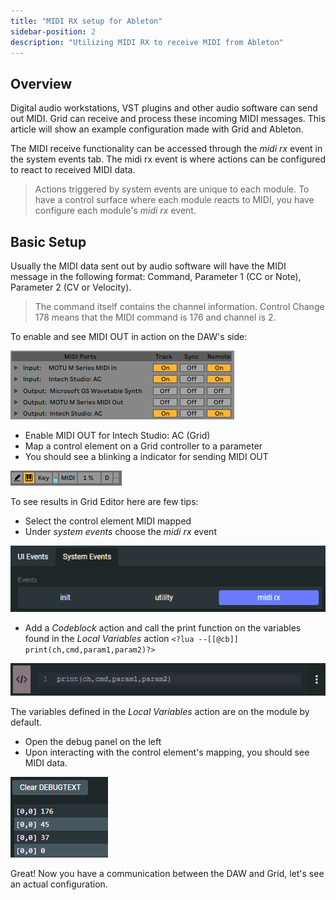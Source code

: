 ```yaml
---
title: "MIDI RX setup for Ableton"
sidebar-position: 2
description: "Utilizing MIDI RX to receive MIDI from Ableton"
---
```


## Overview 

Digital audio workstations, VST plugins and other audio software can send out MIDI. Grid can receive and process these incoming MIDI messages. This article will show an example configuration made with Grid and Ableton.

The MIDI receive functionality can be accessed through the *midi rx* event in the system events tab. The midi rx event is where actions can be configured to react to received MIDI data.

> Actions triggered by system events are unique to each module. To have a control surface where each module reacts to MIDI, you have configure each module's *midi rx* event.

## Basic Setup

Usually the MIDI data sent out by audio software will have the MIDI message in the following format: Command, Parameter 1 (CC or Note), Parameter 2 (CV or Velocity). 

> The command itself contains the channel information. Control Change 178 means that the MIDI command is 176 and channel is 2. 

To enable and see MIDI OUT in action on the DAW's side:

![midi preferences](./img/intech_out.png)

- Enable MIDI OUT for Intech Studio: AC (Grid)
- Map a control element on a Grid controller to a parameter
- You should see a blinking a indicator for sending MIDI OUT

![midi indicator](./img/midi_out_ind.png)

To see results in Grid Editor here are few tips:
- Select the control element MIDI mapped
- Under *system events* choose the *midi rx* event

![system events - midi rx](./img/ui_system_midi_rx.png)

- Add a *Codeblock* action and call the print function on the variables found in the *Local Variables* action
  `<?lua --[[@cb]] print(ch,cmd,param1,param2)?>` 

![print midi](./img/print.png)

  The variables defined in the *Local Variables* action are on the module by default.
- Open the debug panel on the left
- Upon interacting with the control element's mapping, you should see MIDI data.

![midi debug](./img/debug_text.png)


Great! Now you have a communication between the DAW and Grid, let's see an actual configuration.